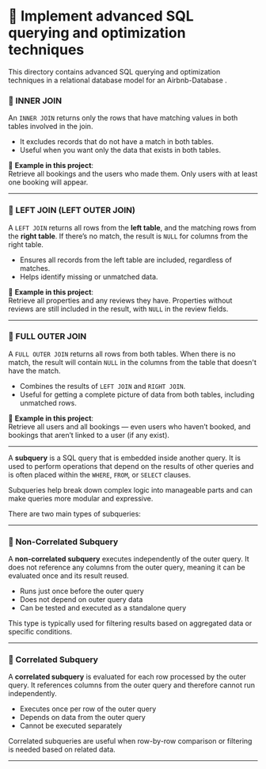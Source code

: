 # 🧩 Implement advanced SQL querying and optimization techniques

This directory contains advanced SQL querying and optimization techniques in a relational database model for an Airbnb-Database .

### 🔹 INNER JOIN

An `INNER JOIN` returns only the rows that have matching values in both tables involved in the join.

- It excludes records that do not have a match in both tables.
- Useful when you want only the data that exists in both tables.

📌 **Example in this project**:  
Retrieve all bookings and the users who made them. Only users with at least one booking will appear.

---

### 🔹 LEFT JOIN (LEFT OUTER JOIN)

A `LEFT JOIN` returns all rows from the **left table**, and the matching rows from the **right table**. If there’s no match, the result is `NULL` for columns from the right table.

- Ensures all records from the left table are included, regardless of matches.
- Helps identify missing or unmatched data.

📌 **Example in this project**:  
Retrieve all properties and any reviews they have. Properties without reviews are still included in the result, with `NULL` in the review fields.

---

### 🔹 FULL OUTER JOIN

A `FULL OUTER JOIN` returns all rows from both tables. When there is no match, the result will contain `NULL` in the columns from the table that doesn't have the match.

- Combines the results of `LEFT JOIN` and `RIGHT JOIN`.
- Useful for getting a complete picture of data from both tables, including unmatched rows.

📌 **Example in this project**:  
Retrieve all users and all bookings — even users who haven’t booked, and bookings that aren’t linked to a user (if any exist).

---

A **subquery** is a SQL query that is embedded inside another query. It is used to perform operations that depend on the results of other queries and is often placed within the `WHERE`, `FROM`, or `SELECT` clauses.

Subqueries help break down complex logic into manageable parts and can make queries more modular and expressive.

There are two main types of subqueries:

---

### 🔹 Non-Correlated Subquery

A **non-correlated subquery** executes independently of the outer query. It does not reference any columns from the outer query, meaning it can be evaluated once and its result reused.

- Runs just once before the outer query
- Does not depend on outer query data
- Can be tested and executed as a standalone query

This type is typically used for filtering results based on aggregated data or specific conditions.

---

### 🔹 Correlated Subquery

A **correlated subquery** is evaluated for each row processed by the outer query. It references columns from the outer query and therefore cannot run independently.

- Executes once per row of the outer query
- Depends on data from the outer query
- Cannot be executed separately

Correlated subqueries are useful when row-by-row comparison or filtering is needed based on related data.

---
